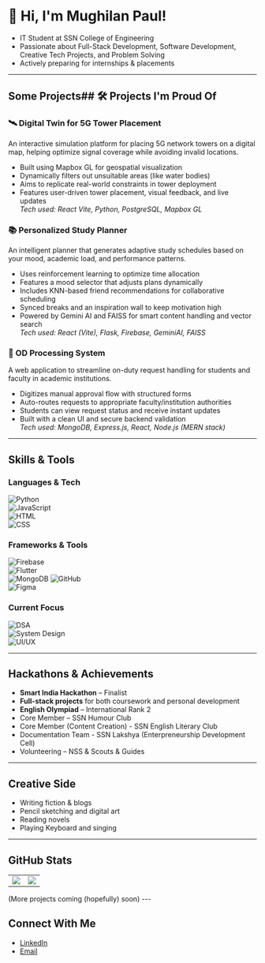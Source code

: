 # 👋 Hi, I'm Mughilan Paul!

- IT Student at SSN College of Engineering  
- Passionate about Full-Stack Development, Software Development, Creative Tech Projects, and Problem Solving  
- Actively preparing for internships & placements

---

## Some Projects## 🛠️ Projects I'm Proud Of

### 🛰️ Digital Twin for 5G Tower Placement  
An interactive simulation platform for placing 5G network towers on a digital map, helping optimize signal coverage while avoiding invalid locations.  
- Built using Mapbox GL for geospatial visualization  
- Dynamically filters out unsuitable areas (like water bodies)  
- Aims to replicate real-world constraints in tower deployment  
- Features user-driven tower placement, visual feedback, and live updates  
_Tech used: React Vite, Python, PostgreSQL, Mapbox GL_

### 📚 Personalized Study Planner  
An intelligent planner that generates adaptive study schedules based on your mood, academic load, and performance patterns.  
- Uses reinforcement learning to optimize time allocation  
- Features a mood selector that adjusts plans dynamically  
- Includes KNN-based friend recommendations for collaborative scheduling  
- Synced breaks and an inspiration wall to keep motivation high  
- Powered by Gemini AI and FAISS for smart content handling and vector search  
_Tech used: React (Vite), Flask, Firebase, GeminiAI, FAISS_

### 📑 OD Processing System  
A web application to streamline on-duty request handling for students and faculty in academic institutions.  
- Digitizes manual approval flow with structured forms  
- Auto-routes requests to appropriate faculty/institution authorities  
- Students can view request status and receive instant updates  
- Built with a clean UI and secure backend validation  
_Tech used: MongoDB, Express.js, React, Node.js (MERN stack)_

---

## Skills & Tools

### Languages & Tech  
![Python](https://img.shields.io/badge/Python-3776AB?style=flat&logo=python&logoColor=white)  
![JavaScript](https://img.shields.io/badge/JavaScript-F7DF1E?style=flat&logo=javascript&logoColor=black)  
![HTML](https://img.shields.io/badge/HTML5-E34F26?style=flat&logo=html5&logoColor=white)  
![CSS](https://img.shields.io/badge/CSS3-1572B6?style=flat&logo=css3&logoColor=white)

### Frameworks & Tools  
![Firebase](https://img.shields.io/badge/Firebase-FFCA28?style=flat&logo=firebase&logoColor=black)  
![Flutter](https://img.shields.io/badge/Flutter-02569B?style=flat&logo=flutter&logoColor=white)  
![MongoDB](https://img.shields.io/badge/MongoDB-4EA94B?style=flat&logo=mongodb&logoColor=white)
![GitHub](https://img.shields.io/badge/GitHub-181717?style=flat&logo=github&logoColor=white)  
![Figma](https://img.shields.io/badge/Figma-F24E1E?style=flat&logo=figma&logoColor=white)

### Current Focus  
![DSA](https://img.shields.io/badge/Practicing-DSA-blueviolet)  
![System Design](https://img.shields.io/badge/Learning-System%20Design-orange)  
![UI/UX](https://img.shields.io/badge/Exploring-UI%2FUX-yellowgreen)  

---

## Hackathons & Achievements

- **Smart India Hackathon** – Finalist  
- **Full-stack projects** for both coursework and personal development  
- **English Olympiad** – International Rank 2 
- Core Member – SSN Humour Club 
- Core Member (Content Creation) - SSN English Literary Club
- Documentation Team - SSN Lakshya (Enterpreneurship Development Cell) 
- Volunteering – NSS & Scouts & Guides  

---

## Creative Side

- Writing fiction & blogs  
- Pencil sketching and digital art  
- Reading novels
- Playing Keyboard and singing  

---

## GitHub Stats

<table>
<tr>
<td>
<img src="https://github-readme-stats.vercel.app/api?username=Mughil128&show_icons=true&hide_title=true&hide_rank=false&count_private=true&theme=transparent" />
</td>
<td>
<img src="https://github-readme-stats.vercel.app/api/top-langs/?username=Mughil128&layout=compact&theme=transparent" />
</td>
</tr>
</table>
(More projects coming (hopefully) soon)
---

## Connect With Me

- [LinkedIn](https://www.linkedin.com/in/mughil128/)
- [Email](mailto:mughilan02@gmail.com)
